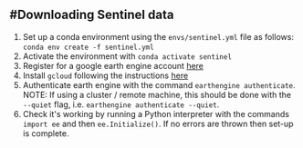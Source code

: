 #Downloading Sentinel data
------------

1. Set up a conda environment using the `envs/sentinel.yml` file as follows:
`conda env create -f sentinel.yml`
2. Activate the environment with `conda activate sentinel`
3. Register for a google earth engine account [here](https://signup.earthengine.google.com/#!/)
4. Install `gcloud` following the instructions [here](https://cloud.google.com/sdk/docs/install)
5. Authenticate earth engine with the command `earthengine authenticate`. NOTE: If using a cluster / remote machine, this should be done with the `--quiet` flag, i.e. `earthengine authenticate --quiet`.
6. Check it's working by running a Python interpreter with the commands `import ee` and then `ee.Initialize()`. If no errors are thrown then set-up is complete.
